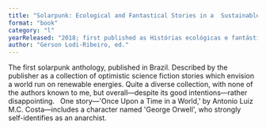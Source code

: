 ```yaml
---
title: "Solarpunk: Ecological and Fantastical Stories in a  Sustainable World"
format: "book"
category: "l"
yearReleased: "2018; first published as Histórias ecológicas e fantásticas em um mundo sustentável"
author: "Gerson Lodi-Ribeiro, ed."
---
```

The  first solarpunk anthology, published in Brazil. Described by the publisher as a collection of  optimistic science fiction stories which envision a world run on renewable  energies. Quite a diverse collection, with none of the authors known to me, but  overall—despite its good intentions—rather disappointing.
 
One story—'Once Upon a Time in a World,' by Antonio Luiz  M.C. Costa—includes a character named 'George Orwell', who strongly  self-identifies as an anarchist.
  